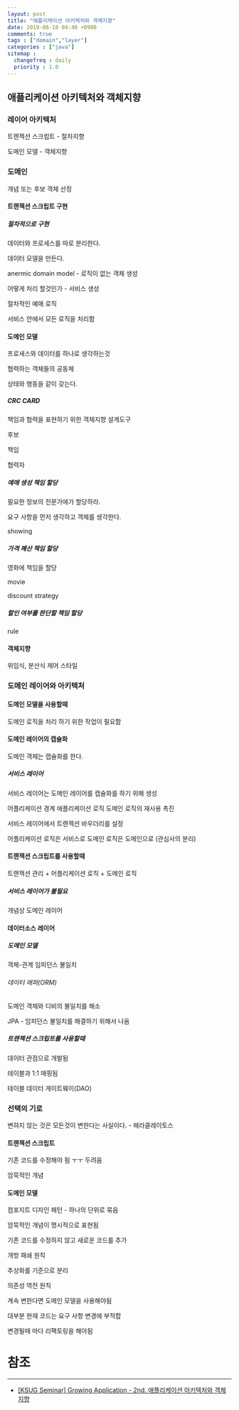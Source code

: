 ```yaml
---
layout: post
title: "애플리케이션 아키텍처와 객체지향"
date: 2019-06-18 04:40 +0900
comments: true
tags : ["domain","layer"]
categories : ["java"]
sitemap :
  changefreq : daily
  priority : 1.0
---
```


## 애플리케이션 아키텍처와 객체지향

### 레이어 아키텍처

트렌젝션 스크립트 - 절차지향

도메인 모델 - 객체지향 

### 도메인 

개념 또는 후보 객체 선정

#### 트랜젝션 스크립트 구현

##### 절차적으로 구현

데이터와 프로세스를 따로 분리한다.

데이터 모델을 만든다.

anermic domain model - 로직이 없는 객체 생성

어떻게 처리 할것인가 - 서비스 생성

절차적인 예매 로직

서비스 안에서 모든 로직을 처리함

#### 도메인 모델

프로새스와 데이터를 하나로 생각하는것

협력하는 객체들의 공동체

상태와 행동을 같이 갖는다.

##### CRC CARD

책임과 협력을 표현하기 위한 객체지향 설계도구

후보

책임

협력자

##### 예매 생성 책임 할당

필요한 정보의 전문가에가 할당하라.

요구 사항을 먼저 생각하고 객체를 생각한다.

showing

##### 가격 꼐산 책임 할당

영화에 책임을 할당

movie

discount strategy

##### 할인 여부를 판단할 책임 할당

rule

#### 객체지향

위임식, 분산식 제어 스타일

### 도메인 레이어와 아키텍처

#### 도메인 모델을 사용할때

도메인 로직을 처리 하기 위한 작업이 필요함

#### 도메인 레이어의 캡슐화
도메인 객체는 캡슐화를 한다.

##### 서비스 레이어

서비스 레이어는 도메인 레이어를 캡슐화를 하기 위해 생성

어플리케이션 경계
애플리케이션 로직
도메인 로직의 재사용 촉진

서비스 레이어에서 트랜젝션 바우더리를 설정

어플리케이션 로직은 서비스로 도메인 로직은 도메인으로 (관심사의 분리)

#### 트랜잭션 스크립트를 사용할때

트랜잭션 관리 + 어플리케이션 로직 + 도메인 로직

##### 서비스 레이어가 불필요

개념상 도메인 레이어

#### 데이터소스 레이어

##### 도메인 모델

객체-관계 임피던스 불일치

###### 데이터 매퍼(ORM)

도메인 객체와 디비의 불일치를 해소

JPA - 임피던스 불일치를 해결하기 위해서 나옴

##### 트랜젝션 스크립트를 사용할때

데이터 관점으로 개발됨

테이블과 1:1 매핑됨

테이블 데이터 게이트웨이(DAO)

### 선택의 기로

변햐지 않는 것은 모든것이 변한다는 사실이다. - 헤라클레이토스

#### 트랜젝션 스크립트

기존 코드를 수정해야 됨 ㅜㅜ 두려움

암묵적인 개념 

#### 도메인 모델

컴포지트 디자인 패턴 - 하나의 단위로 묶음

암묵적인 개념이 명시적으로 표현됨

기존 코드를 수정하지 않고 새로운 코드를 추가

개방 패쇄 원칙 

추상화를 기준으로 분리

의존성 역전 원칙

계속 변한다면 도메인 모델을 사용해야됨

대부분 현재 코드는 요구 사항 변경에 부적합

변경될때 마다 리팩토링을 해야됨



# 참조
-----
* [[KSUG Seminar] Growing Application - 2nd. 애플리케이션 아키텍처와 객체지향](https://www.youtube.com/watch?reload=9&v=26S4VFUWlJM)



